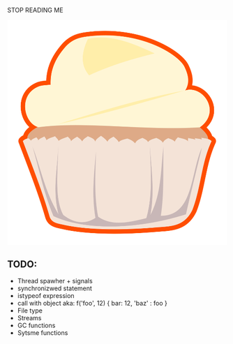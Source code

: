 STOP READING ME

![](https://github.com/bitrate16/cupcake/blob/master/cupcake.png)

TODO:
-----
* Thread spawher + signals
* synchronizwed statement
* istypeof expression
* call with object aka: f('foo', 12) { bar: 12, 'baz' : foo }
* File type
* Streams
* GC functions
* Sytsme functions
